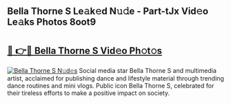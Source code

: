 ## Bella Thorne S Le𝚊k𝚎d N𝚞𝚍e - Part-tJx Vid𝚎o Le𝚊ks Photos 8oot9

# <h2><a href="http://fbd3qbv.evod.top/?m=Bella+Thorne+S">🔗 👉🔴 Bella Thorne S Vid𝚎o Ph𝚘t𝚘s</a></h2>

[![Bella Thorne S N𝚞d𝚎s](https://i.imgur.com/8V9OHl7.gif)](http://fbd3qbv.evod.top/?m=Bella+Thorne+S)
Social media star Bella Thorne S and multimedia artist, acclaimed for publishing dance and lifestyle material through trending dance routines and mini vlogs. Public icon Bella Thorne S, celebrated for their tireless efforts to make a positive impact on society. 
